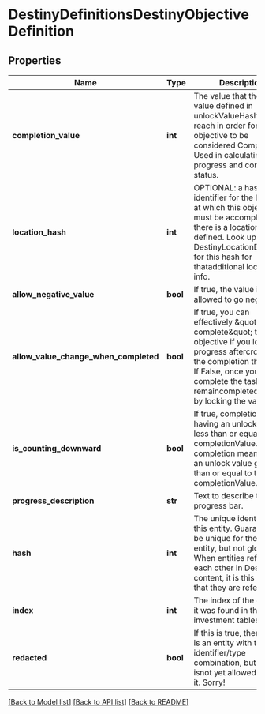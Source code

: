 # DestinyDefinitionsDestinyObjectiveDefinition

## Properties
Name | Type | Description | Notes
------------ | ------------- | ------------- | -------------
**completion_value** | **int** | The value that the unlock value defined in unlockValueHash must reach in order forthe objective to be considered Completed.  Used in calculating progress and completion status. | [optional] 
**location_hash** | **int** | OPTIONAL: a hash identifier for the location at which this objective must be accomplished,if there is a location defined.  Look up the DestinyLocationDefinition for this hash for thatadditional location info. | [optional] 
**allow_negative_value** | **bool** | If true, the value is allowed to go negative. | [optional] 
**allow_value_change_when_completed** | **bool** | If true, you can effectively \&quot;un-complete\&quot; this objective if you lose progress aftercrossing the completion threshold.    If False, once you complete the task it will remaincompleted forever by locking the value. | [optional] 
**is_counting_downward** | **bool** | If true, completion means having an unlock value less than or equal to the completionValue.  If False, completion means having an unlock value greater than or equal to the completionValue. | [optional] 
**progress_description** | **str** | Text to describe the progress bar. | [optional] 
**hash** | **int** | The unique identifier for this entity.  Guaranteed to be unique for the type of entity, but not globally.  When entities refer to each other in Destiny content, it is this hash that they are referring to. | [optional] 
**index** | **int** | The index of the entity as it was found in the investment tables. | [optional] 
**redacted** | **bool** | If this is true, then there is an entity with this identifier/type combination, but BNet isnot yet allowed to show it.  Sorry! | [optional] 

[[Back to Model list]](../README.md#documentation-for-models) [[Back to API list]](../README.md#documentation-for-api-endpoints) [[Back to README]](../README.md)


